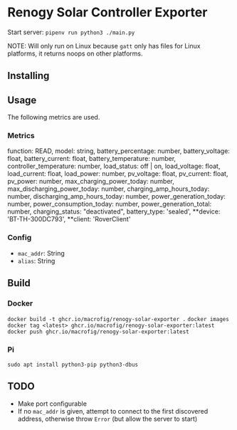 # Renogy Solar Controller Exporter

Start server: `pipenv run python3 ./main.py`

NOTE: Will only run on Linux because `gatt` only has files for Linux platforms, it returns noops on other platforms.

## Installing

## Usage

The following metrics are used.

### Metrics

function: READ,
model: string,
battery_percentage: number,
battery_voltage: float,
battery_current: float,
battery_temperature: number,
controller_temperature: number,
load_status: off | on,
load_voltage: float,
load_current: float,
load_power: number,
pv_voltage: float,
pv_current: float,
pv_power: number,
max_charging_power_today: number,
max_discharging_power_today: number,
charging_amp_hours_today: number,
discharging_amp_hours_today: number,
power_generation_today: number,
power_consumption_today: number,
power_generation_total: number,
charging_status: "deactivated",
battery_type: 'sealed',
**device: 'BT-TH-300DC793',
**client: 'RoverClient'

### Config

- `mac_addr`: String
- `alias`: String


## Build

### Docker
`docker build -t ghcr.io/macrofig/renogy-solar-exporter .`
`docker images`
`docker tag <latest> ghcr.io/macrofig/renogy-solar-exporter:latest`
`docker push ghcr.io/macrofig/renogy-solar-exporter:latest`

### Pi

`sudo apt install python3-pip python3-dbus`

## TODO

- Make port configurable
- If no `mac_addr` is given, attempt to connect to the first discovered address, otherwise throw `Error` (but allow the server to start)
